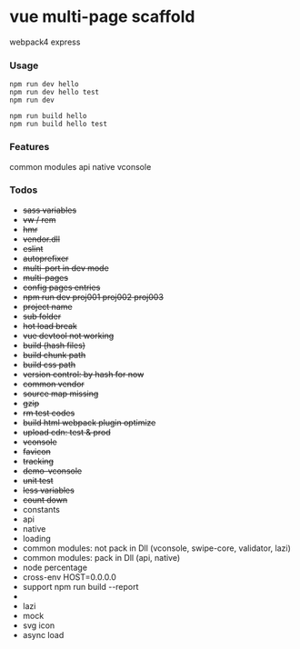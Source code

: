 # vue multi-page scaffold
webpack4 express

### Usage

```
npm run dev hello
npm run dev hello test
npm run dev
```

```
npm run build hello
npm run build hello test
```

### Features

common modules
api
native
vconsole


### Todos

* ~~sass variables~~
* ~~vw / rem~~
* ~~hmr~~
* ~~vendor.dll~~
* ~~eslint~~
* ~~autoprefixer~~
* ~~multi-port in dev mode~~
* ~~multi-pages~~
* ~~config pages entries~~
* ~~npm run dev proj001 proj002 proj003~~
* ~~project name~~
* ~~sub folder~~
* ~~hot load break~~
* ~~vue devtool not working~~
* ~~build (hash files)~~
* ~~build chunk path~~
* ~~build css path~~
* ~~version control: by hash for now~~
* ~~common vendor~~
* ~~source map missing~~
* ~~gzip~~
* ~~rm test codes~~
* ~~build html webpack plugin optimize~~
* ~~upload cdn: test & prod~~
* ~~vconsole~~
* ~~favicon~~
* ~~tracking~~
* ~~demo-vconsole~~
* ~~unit test~~
* ~~less variables~~
* ~~count down~~
* constants
* api
* native
* loading
* common modules: not pack in Dll (vconsole, swipe-core, validator, lazi)
* common modules: pack in Dll (api, native)
* node percentage
* cross-env HOST=0.0.0.0
* support npm run build --report
* <z-img>
* lazi
* mock
* svg icon
* async load <script>
* rem/vw postcss plugin & scripts merged in html
* verify tree shaking
* vuex multi modules
* vuex strict mode
* login (support call back)
* add global version var
* move eslint out of base
* login: rm wx.vue, ali.vue
* support skeleton by router & skeleton.svg

### Pendings

* eslint: support individual config file (will be failed for common modules which not packed into DLL)
* fav ico: favicons plugin has issues
* shared resources (js/css/img/...)
* resources: html, js, css, sass, less
* CopyWebpackPlugin

### Next generation
* back to single page, plugin mode

